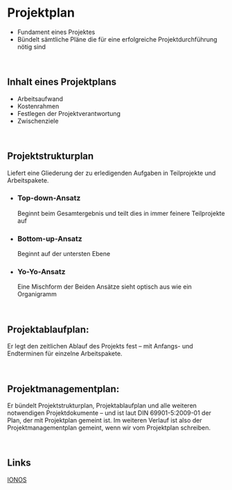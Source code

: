 # Projektplan
- Fundament eines Projektes
- Bündelt sämtliche Pläne die für eine erfolgreiche Projektdurchführung nötig sind

<br>

## Inhalt eines Projektplans
- Arbeitsaufwand
- Kostenrahmen
- Festlegen der Projektverantwortung
- Zwischenziele

<br>

## Projektstrukturplan
Liefert eine Gliederung der zu erledigenden Aufgaben in Teilprojekte und Arbeitspakete.

- ### Top-down-Ansatz
    Beginnt beim Gesamtergebnis und teilt dies in immer feinere Teilprojekte auf
- ### Bottom-up-Ansatz
    Beginnt auf der untersten Ebene 
- ### Yo-Yo-Ansatz
    Eine Mischform der Beiden Ansätze
    sieht optisch aus wie ein Organigramm

<br>

## Projektablaufplan: 
Er legt den zeitlichen Ablauf des Projekts fest – mit Anfangs- und Endterminen für einzelne Arbeitspakete.

<br>

## Projektmanagementplan: 
Er bündelt Projektstrukturplan, Projektablaufplan und alle weiteren notwendigen Projektdokumente – und ist laut DIN 69901-5:2009-01 der Plan, der mit Projektplan gemeint ist. Im weiteren Verlauf ist also der Projektmanagementplan gemeint, wenn wir vom Projektplan schreiben.

<br>

## Links
[IONOS](https://www.ionos.de/startupguide/produktivitaet/projektplan/)